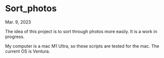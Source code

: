 # Sort_photos
 
Mar. 9, 2023 
 
The idea of this project is to sort through photos more easily. It is a work in progress.

My computer is a mac M1 Ultra, so these scripts are tested for the mac.
The current OS is Ventura.

